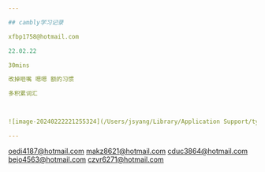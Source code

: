 ```yaml
---

## cambly学习记录

xfbp1758@hotmail.com

22.02.22

30mins

改掉咂嘴 嗯嗯 额的习惯

多积累词汇



![image-20240222221255324](/Users/jsyang/Library/Application Support/typora-user-images/image-20240222221255324.png)

---
```


oedi4187@hotmail.com
makz8621@hotmail.com
cduc3864@hotmail.com
bejo4563@hotmail.com
czvr6271@hotmail.com